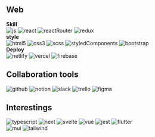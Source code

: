 ## Web
**Skill**
<br />
![js](https://img.shields.io/badge/JavaScript-F7DF1E?style=for-the-badge&logo=JavaScript&logoColor=white)
![react](https://img.shields.io/badge/React-20232A?style=for-the-badge&logo=react&logoColor=61DAFB)
![reactRouter](https://img.shields.io/badge/React_Router-CA4245?style=for-the-badge&logo=react-router&logoColor=white)
![redux](https://img.shields.io/badge/Redux-593D88?style=for-the-badge&logo=redux&logoColor=white)
<br />
**style**
<br />
![html5](https://img.shields.io/badge/HTML5-E34F26?style=for-the-badge&logo=html5&logoColor=white)
![css3](https://img.shields.io/badge/CSS3-1572B6?style=for-the-badge&logo=css3&logoColor=white)
![scss](https://img.shields.io/badge/Sass-CC6699?style=for-the-badge&logo=sass&logoColor=white)
![styledComponents](https://img.shields.io/badge/styled--components-DB7093?style=for-the-badge&logo=styled-components&logoColor=white)
![bootstrap](https://img.shields.io/badge/Bootstrap-563D7C?style=for-the-badge&logo=bootstrap&logoColor=white)
<br />
**Deploy**
<br />
![netlify](https://img.shields.io/badge/Netlify-00C7B7?style=for-the-badge&logo=netlify&logoColor=white)
![vercel](https://img.shields.io/badge/Vercel-000000?style=for-the-badge&logo=vercel&logoColor=white)
![firebase](https://img.shields.io/badge/Firebase-039BE5?style=for-the-badge&logo=Firebase&logoColor=white)


## Collaboration tools
![github](https://img.shields.io/badge/GitHub-100000?style=for-the-badge&logo=github&logoColor=white)
![notion](https://img.shields.io/badge/Notion-000000?style=for-the-badge&logo=notion&logoColor=white)
![slack](https://img.shields.io/badge/Slack-4A154B?style=for-the-badge&logo=slack&logoColor=white)
![trello](https://img.shields.io/badge/Trello-0052CC?style=for-the-badge&logo=trello&logoColor=white)
![figma](https://img.shields.io/badge/Figma-F24E1E?style=for-the-badge&logo=figma&logoColor=white)

## Interestings
![typescript](https://img.shields.io/badge/TypeScript-007ACC?style=for-the-badge&logo=typescript&logoColor=white)
![next](https://img.shields.io/badge/Next.js-000?logo=nextdotjs&logoColor=fff&style=for-the-badge)
![svelte](https://img.shields.io/badge/Svelte-4A4A55?style=for-the-badge&logo=svelte&logoColor=FF3E00)
![vue](https://img.shields.io/badge/Vue.js-35495E?style=for-the-badge&logo=vue.js&logoColor=4FC08D)
![jest](https://img.shields.io/badge/Jest-323330?style=for-the-badge&logo=Jest&logoColor=white)
![flutter](https://img.shields.io/badge/Flutter-02569B?style=for-the-badge&logo=flutter&logoColor=white)
<br />
![mui](https://img.shields.io/badge/Material--UI-0081CB?style=for-the-badge&logo=material-ui&logoColor=white)
![tailwind](https://img.shields.io/badge/Tailwind_CSS-38B2AC?style=for-the-badge&logo=tailwind-css&logoColor=white)

<br />

<!--
**laurenCho9/laurenCho9** is a ✨ _special_ ✨ repository because its `README.md` (this file) appears on your GitHub profile.

Here are some ideas to get you started:

- 🔭 I’m currently working on ...
- 🌱 I’m currently learning ...
- 👯 I’m looking to collaborate on ...
- 🤔 I’m looking for help with ...
- 💬 Ask me about ...
- 📫 How to reach me: ...
- 😄 Pronouns: ...
- ⚡ Fun fact: ...
-->
